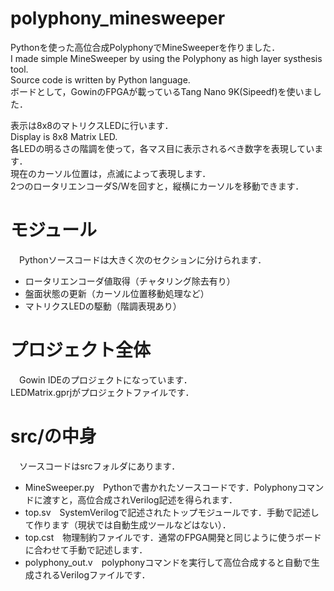 # polyphony_minesweeper

Pythonを使った高位合成PolyphonyでMineSweeperを作りました．  
I made simple MineSweeper by using the Polyphony as high layer systhesis tool.  
Source code is written by Python language.  
ボードとして，GowinのFPGAが載っているTang Nano 9K(Sipeedf)を使いました．　　
  
表示は8x8のマトリクスLEDに行います．  
Display is 8x8 Matrix LED.  
各LEDの明るさの階調を使って，各マス目に表示されるべき数字を表現しています．  
現在のカーソル位置は，点滅によって表現します．  
2つのロータリエンコーダS/Wを回すと，縦横にカーソルを移動できます．  

# モジュール
　Pythonソースコードは大きく次のセクションに分けられます．  
- ロータリエンコーダ値取得（チャタリング除去有り）
- 盤面状態の更新（カーソル位置移動処理など）
- マトリクスLEDの駆動（階調表現あり）

# プロジェクト全体
　Gowin IDEのプロジェクトになっています．  
 LEDMatrix.gprjがプロジェクトファイルです．
 
# src/の中身
　ソースコードはsrcフォルダにあります．
- MineSweeper.py　Pythonで書かれたソースコードです．Polyphonyコマンドに渡すと，高位合成されVerilog記述を得られます．
- top.sv　SystemVerilogで記述されたトップモジュールです．手動で記述して作ります（現状では自動生成ツールなどはない）．
- top.cst　物理制約ファイルです．通常のFPGA開発と同じように使うボードに合わせて手動で記述します．
- polyphony_out.v　polyphonyコマンドを実行して高位合成すると自動で生成されるVerilogファイルです．
